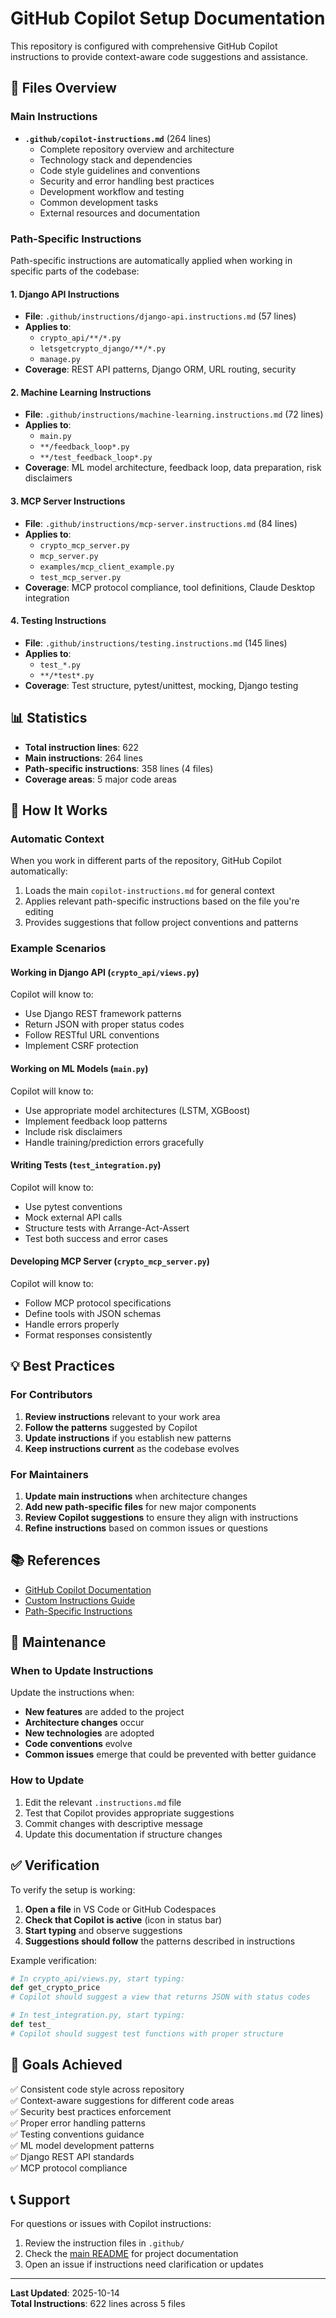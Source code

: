 # GitHub Copilot Setup Documentation

This repository is configured with comprehensive GitHub Copilot instructions to provide context-aware code suggestions and assistance.

## 📁 Files Overview

### Main Instructions
- **`.github/copilot-instructions.md`** (264 lines)
  - Complete repository overview and architecture
  - Technology stack and dependencies
  - Code style guidelines and conventions
  - Security and error handling best practices
  - Development workflow and testing
  - Common development tasks
  - External resources and documentation

### Path-Specific Instructions

Path-specific instructions are automatically applied when working in specific parts of the codebase:

#### 1. Django API Instructions
- **File**: `.github/instructions/django-api.instructions.md` (57 lines)
- **Applies to**: 
  - `crypto_api/**/*.py`
  - `letsgetcrypto_django/**/*.py`
  - `manage.py`
- **Coverage**: REST API patterns, Django ORM, URL routing, security

#### 2. Machine Learning Instructions
- **File**: `.github/instructions/machine-learning.instructions.md` (72 lines)
- **Applies to**:
  - `main.py`
  - `**/feedback_loop*.py`
  - `**/test_feedback_loop*.py`
- **Coverage**: ML model architecture, feedback loop, data preparation, risk disclaimers

#### 3. MCP Server Instructions
- **File**: `.github/instructions/mcp-server.instructions.md` (84 lines)
- **Applies to**:
  - `crypto_mcp_server.py`
  - `mcp_server.py`
  - `examples/mcp_client_example.py`
  - `test_mcp_server.py`
- **Coverage**: MCP protocol compliance, tool definitions, Claude Desktop integration

#### 4. Testing Instructions
- **File**: `.github/instructions/testing.instructions.md` (145 lines)
- **Applies to**:
  - `test_*.py`
  - `**/*test*.py`
- **Coverage**: Test structure, pytest/unittest, mocking, Django testing

## 📊 Statistics

- **Total instruction lines**: 622
- **Main instructions**: 264 lines
- **Path-specific instructions**: 358 lines (4 files)
- **Coverage areas**: 5 major code areas

## 🚀 How It Works

### Automatic Context
When you work in different parts of the repository, GitHub Copilot automatically:
1. Loads the main `copilot-instructions.md` for general context
2. Applies relevant path-specific instructions based on the file you're editing
3. Provides suggestions that follow project conventions and patterns

### Example Scenarios

#### Working in Django API (`crypto_api/views.py`)
Copilot will know to:
- Use Django REST framework patterns
- Return JSON with proper status codes
- Follow RESTful URL conventions
- Implement CSRF protection

#### Working on ML Models (`main.py`)
Copilot will know to:
- Use appropriate model architectures (LSTM, XGBoost)
- Implement feedback loop patterns
- Include risk disclaimers
- Handle training/prediction errors gracefully

#### Writing Tests (`test_integration.py`)
Copilot will know to:
- Use pytest conventions
- Mock external API calls
- Structure tests with Arrange-Act-Assert
- Test both success and error cases

#### Developing MCP Server (`crypto_mcp_server.py`)
Copilot will know to:
- Follow MCP protocol specifications
- Define tools with JSON schemas
- Handle errors properly
- Format responses consistently

## 💡 Best Practices

### For Contributors
1. **Review instructions** relevant to your work area
2. **Follow the patterns** suggested by Copilot
3. **Update instructions** if you establish new patterns
4. **Keep instructions current** as the codebase evolves

### For Maintainers
1. **Update main instructions** when architecture changes
2. **Add new path-specific files** for new major components
3. **Review Copilot suggestions** to ensure they align with instructions
4. **Refine instructions** based on common issues or questions

## 📚 References

- [GitHub Copilot Documentation](https://docs.github.com/en/copilot)
- [Custom Instructions Guide](https://docs.github.com/en/copilot/how-tos/configure-custom-instructions/add-repository-instructions)
- [Path-Specific Instructions](https://docs.github.com/en/copilot/configuring-github-copilot/custom-instructions-for-github-copilot)

## 🔄 Maintenance

### When to Update Instructions

Update the instructions when:
- **New features** are added to the project
- **Architecture changes** occur
- **New technologies** are adopted
- **Code conventions** evolve
- **Common issues** emerge that could be prevented with better guidance

### How to Update

1. Edit the relevant `.instructions.md` file
2. Test that Copilot provides appropriate suggestions
3. Commit changes with descriptive message
4. Update this documentation if structure changes

## ✅ Verification

To verify the setup is working:

1. **Open a file** in VS Code or GitHub Codespaces
2. **Check that Copilot is active** (icon in status bar)
3. **Start typing** and observe suggestions
4. **Suggestions should follow** the patterns described in instructions

Example verification:
```python
# In crypto_api/views.py, start typing:
def get_crypto_price
# Copilot should suggest a view that returns JSON with status codes

# In test_integration.py, start typing:
def test_
# Copilot should suggest test functions with proper structure
```

## 🎯 Goals Achieved

✅ Consistent code style across repository  
✅ Context-aware suggestions for different code areas  
✅ Security best practices enforcement  
✅ Proper error handling patterns  
✅ Testing conventions guidance  
✅ ML model development patterns  
✅ Django REST API standards  
✅ MCP protocol compliance  

## 📞 Support

For questions or issues with Copilot instructions:
1. Review the instruction files in `.github/`
2. Check the [main README](../README.md) for project documentation
3. Open an issue if instructions need clarification or updates

---

**Last Updated**: 2025-10-14  
**Total Instructions**: 622 lines across 5 files
